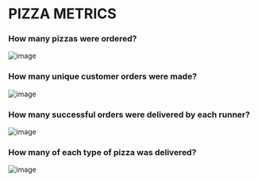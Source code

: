 # PIZZA METRICS

### How many pizzas were ordered?

![image](https://user-images.githubusercontent.com/72626506/139690334-4ea7fb9e-a4f8-46c0-93c8-e38d97e90b42.png)

### How many unique customer orders were made?

![image](https://user-images.githubusercontent.com/72626506/139690433-93825a2e-0c18-4830-954a-08a5eb8f646e.png)


### How many successful orders were delivered by each runner?

![image](https://user-images.githubusercontent.com/72626506/139693747-2711e800-28da-4b4f-87b9-5f5de4e00658.png)

### How many of each type of pizza was delivered?

![image](https://user-images.githubusercontent.com/72626506/139701749-d446817d-633b-451c-bcd5-008d48356ec9.png)




